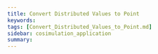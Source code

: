 ```yaml
---
title: Convert Distributed Values to Point
keywords: 
tags: [Convert_Distributed_Values_to_Point.md]
sidebar: cosimulation_application
summary: 
---
```

